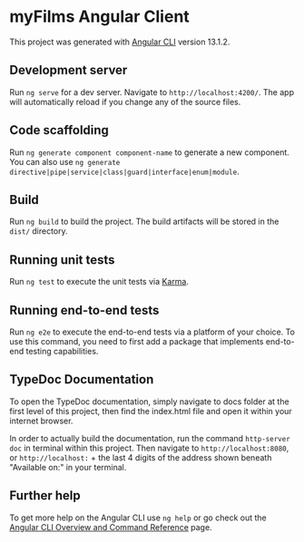 # myFilms Angular Client

This project was generated with [Angular CLI](https://github.com/angular/angular-cli) version 13.1.2.

## Development server

Run `ng serve` for a dev server. Navigate to `http://localhost:4200/`. The app will automatically reload if you change any of the source files.

## Code scaffolding

Run `ng generate component component-name` to generate a new component. You can also use `ng generate directive|pipe|service|class|guard|interface|enum|module`.

## Build

Run `ng build` to build the project. The build artifacts will be stored in the `dist/` directory.

## Running unit tests

Run `ng test` to execute the unit tests via [Karma](https://karma-runner.github.io).

## Running end-to-end tests

Run `ng e2e` to execute the end-to-end tests via a platform of your choice. To use this command, you need to first add a package that implements end-to-end testing capabilities.

## TypeDoc Documentation

To open the TypeDoc documentation, simply navigate to docs folder at the first level of this project, then find the index.html file and open it within your internet browser.

In order to actually build the documentation, run the command `http-server doc` in terminal within this project. Then navigate to `http://localhost:8080`, or `http://localhost:` + the last 4 digits of the address shown beneath "Available on:" in your terminal.

## Further help

To get more help on the Angular CLI use `ng help` or go check out the [Angular CLI Overview and Command Reference](https://angular.io/cli) page.
